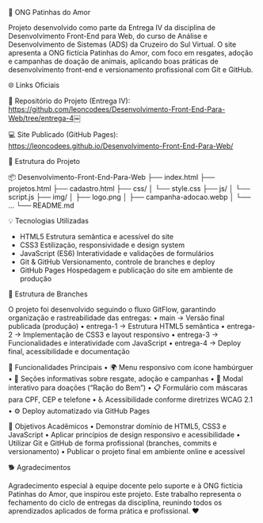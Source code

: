 🐾 ONG Patinhas do Amor

Projeto desenvolvido como parte da Entrega IV da disciplina de Desenvolvimento Front-End para Web, do curso de Análise e Desenvolvimento de Sistemas (ADS) da Cruzeiro do Sul Virtual.
O site apresenta a ONG fictícia Patinhas do Amor, com foco em resgates, adoção e campanhas de doação de animais, aplicando boas práticas de desenvolvimento front-end e versionamento profissional com Git e GitHub.

🌐 Links Oficiais

🔗 Repositório do Projeto (Entrega IV):
https://github.com/leoncodees/Desenvolvimento-Front-End-Para-Web/tree/entrega-4￼

💻 Site Publicado (GitHub Pages):
https://leoncodees.github.io/Desenvolvimento-Front-End-Para-Web/

🧩 Estrutura do Projeto

📦 Desenvolvimento-Front-End-Para-Web
├── index.html
├── projetos.html
├── cadastro.html
├── css/
│   └── style.css
├── js/
│   └── script.js
├── img/
│   ├── logo.png
│   ├── campanha-adocao.webp
│   └── ...
└── README.md

💡 Tecnologias Utilizadas

- HTML5
Estrutura semântica e acessível do site
- CSS3
Estilização, responsividade e design system
- JavaScript (ES6)
Interatividade e validações de formulários
- Git & GitHub
Versionamento, controle de branches e deploy
- GitHub Pages
Hospedagem e publicação do site em ambiente de produção

🔀 Estrutura de Branches

O projeto foi desenvolvido seguindo o fluxo GitFlow, garantindo organização e rastreabilidade das entregas:
	•	main → Versão final publicada (produção)
	•	entrega-1 → Estrutura HTML5 semântica
	•	entrega-2 → Implementação de CSS3 e layout responsivo
	•	entrega-3 → Funcionalidades e interatividade com JavaScript
	•	entrega-4 → Deploy final, acessibilidade e documentação

🧠 Funcionalidades Principais
	•	🌍 Menu responsivo com ícone hambúrguer
	•	🐶 Seções informativas sobre resgate, adoção e campanhas
	•	💬 Modal interativo para doações (“Ração do Bem”)
	•	📋 Formulário com máscaras para CPF, CEP e telefone
	•	♿ Acessibilidade conforme diretrizes WCAG 2.1
	•	⚙️ Deploy automatizado via GitHub Pages

🎯 Objetivos Acadêmicos
	•	Demonstrar domínio de HTML5, CSS3 e JavaScript
	•	Aplicar princípios de design responsivo e acessibilidade
	•	Utilizar Git e GitHub de forma profissional (branches, commits e versionamento)
	•	Publicar o projeto final em ambiente online e acessível

🐕 Agradecimentos

Agradecimento especial à equipe docente pelo suporte e à ONG fictícia Patinhas do Amor, que inspirou este projeto.
Este trabalho representa o fechamento do ciclo de entregas da disciplina, reunindo todos os aprendizados aplicados de forma prática e profissional. ❤️
